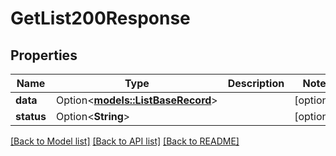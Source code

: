 # GetList200Response

## Properties

Name | Type | Description | Notes
------------ | ------------- | ------------- | -------------
**data** | Option<[**models::ListBaseRecord**](ListBaseRecord.md)> |  | [optional]
**status** | Option<**String**> |  | [optional]

[[Back to Model list]](../README.md#documentation-for-models) [[Back to API list]](../README.md#documentation-for-api-endpoints) [[Back to README]](../README.md)


